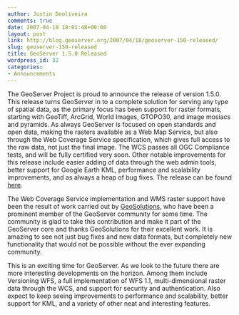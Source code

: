 ```yaml
---
author: Justin Deoliveira
comments: true
date: 2007-04-18 18:01:48+00:00
layout: post
link: http://blog.geoserver.org/2007/04/18/geoserver-150-released/
slug: geoserver-150-released
title: GeoServer 1.5.0 Released
wordpress_id: 32
categories:
- Announcements
---
```


The GeoServer Project is proud to announce the release of version 1.5.0.  This release turns GeoServer in to a complete solution for serving any type of spatial data, as the primary focus has been support for raster formats, starting with GeoTiff, ArcGrid, World Images, GTOPO30, and image mosiacs and pyramids.  As always GeoServer is focused on open standards and open data, making the rasters available as a Web Map Service, but also through the Web Coverage Service specification, which gives full access to the raw data, not just the final image.  The WCS passes all OGC Compliance tests, and will be fully certified very soon.  Other notable improvements for this release include easier adding of data through the web admin tools, better support for Google Earth KML, performance and scalability improvements, and as always a heap of bug fixes. The release can be found [here](http://docs.codehaus.org/display/GEOS/GeoServer+1.5.0).

The Web Coverage Service implementation and WMS raster support have been the result of work carried out by [GeoSolutions](http://www.geo-solutions.it), who have been a prominent member of the GeoServer community for some time. The community is glad to take this contribution and make it part of the GeoServer core and thanks GeoSolutions for their excellent work. It is amazing to see not just bug fixes and new data formats, but completely new functionality that would not be possible without the ever expanding community.

This is an exciting time for GeoServer. As we look to the future there are more interesting developments on the horizon. Among them include Versioning WFS, a full implementation of WFS 1.1, multi-dimensional raster data through the WCS, and support for security and authentication. Also expect to keep seeing improvements to performance and scalability, better support for KML, and a variety of other neat and interesting features.
